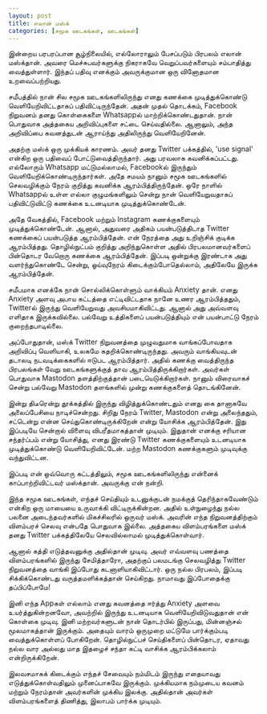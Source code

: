 ```yaml
---
layout: post
title: எலான் மஸ்க்
categories: [சமூக ஊடகங்கள், ஊடகங்கள்]
---
```


இன்றைய பரபரப்பான சூழ்நிலையில், எல்லோராலும் பேசப்படும் பிரபலம் எலான் மஸ்க்தான். அவரை மெச்சுபவர்களுக்கு நிகராகவே வெறுப்பவர்களையும் சம்பாதித்து வைத்துள்ளார். இந்தப் பதிவு எனக்கும் அவருக்குமான ஒரு வினோதமான உறவைப்பற்றியது.

சமீபத்தில் நான் சில சமூக ஊடகங்களிலிருந்து எனது கணக்கை முடித்துக்கொண்டு வெளியேறிவிட்டதாகப் பதிவிட்டிருந்தேன். அதன் முதல் தொடக்கம், Facebook நிறுவனம் தனது கொள்கைகளை Whatsappல் மாற்றிக்கொண்டதுதான். நான் பொதுவாக அத்தகைய அறிவிப்புகளை சட்டை செய்வதில்லை. ஆனாலும், அந்த அறிவிப்பை கவனத்துடன் ஆராய்ந்து அதிலிருந்து வெளியேறினேன். 

அதற்கு மஸ்க் ஒரு முக்கியக் காரணம். அவர் தனது Twitter பக்கத்தில், 'use signal' என்கிற ஒரு பதிவைப் போட்டுவைத்திருந்தார். அது பரவலாக கவனிக்கப்பட்டது. எல்லோரும் Whatsapp மட்டுமல்லாமல், Facebookல் இருந்தும் வெளியேறிக்கொண்டிருந்தார்கள். அதே சமயம் நானும் சமூக ஊடகங்களில் செலவழிக்கும் நேரம் குறித்து கவனிக்க ஆரம்பித்திருந்தேன். ஒரே நாளில் Whatsappல் உள்ள எல்லா குழுமங்களிலும் சென்று நான் வெளியேறுவதாகப் பதிவிட்டுவிட்டு கணக்கை உடனடியாக முடித்துக்கொண்டேன்.

அதே வேகத்தில், Facebook மற்றும் Instagram கணக்குகளையும் முடித்துக்கொண்டேன். ஆனால், அதுவரை அதிகம் பயன்படுத்திடாத Twitter கணக்கைப் பயன்படுத்த ஆரம்பித்தேன். என் நேரத்தை அது உறிஞ்சிக் குடிக்க ஆரம்பித்தது. தொழில்நுட்பம் குறித்து அறிந்துகொள்ள அதில் பிரபலமானவர்களைப் பின்தொடர வேறொரு கணக்கை ஆரம்பித்தேன். இப்படி ஒன்றுக்கு இரண்டாக அது வளர்ந்துகொண்டே சென்று, ஓய்வுநேரம் கிடைக்கும்போதெல்லாம், அதிலேயே இருக்க ஆரம்பித்தேன்.

சமீபமாக எனக்கே நான் சொல்லிக்கொள்ளும் வாக்கியம் Anxiety தான். எனது Anxiety அளவு அபாய கட்டத்தை எட்டிவிட்டதாக நானே உணர ஆரம்பித்ததும், Twitterல் இருந்து வெளியேறுவது அவசியமாகிவிட்டது. ஆனால் அது அவ்வளவு எளிதாக இருக்கவில்லை. பல்வேறு உத்திகளைப் பயன்படுத்தியும் என் பயன்பாட்டு நேரம் குறைந்தபாடில்லை.

அப்போதுதான், மஸ்க் Twitter நிறுவனத்தை முழுவதுமாக வாங்கப்போவதாக அறிவிப்பு வெளியாகி, உலகமே கதறிக்கொண்டிருந்தது. அவரும் வாங்கியவுடன் தடாலடி நடவடிக்கைகளில் ஈடுபட ஆரம்பித்தார். அதில் கணக்கு வைத்திருந்த பிரபலங்கள் வேறு ஊடகங்களுக்குத் தாவ ஆரம்பித்திருக்கிறார்கள். அவர்கள் பொதுவாக Mastodon தளத்திற்குத்தான் படையெடுக்கிறார்கள். நானும் விரைவாகச் சென்று பல்வேறு Mastodon தளங்களில் முன்று கணக்குகளைத் தொடங்கினேன்.

இன்று திடீரென்று தூக்கத்தில் இருந்து விழித்துக்கொண்டதும் எனது கை தானாகவே அலைப்பேசியை நாடிச்சென்றது. சிறிது நேரம் Twitter, Mastodon என்று அலைந்ததும், சட்டென்று என்ன செய்துகொண்டிருக்கிறேன் என்று யோசிக்க ஆரம்பித்தேன். இது இப்படியே சென்றால் விளைவு விபரீதமாகத்தான் முடியும். இதுதான் எனக்கு சரியான சந்தர்ப்பம் என்று யோசித்து, எனது இரண்டு Twitter கணக்குகளையும் உடனடியாக முடித்துக்கொண்டு வெளியேறிவிட்டேன். மற்ற Mastodon கணக்குகளும் முடிவுக்கு வந்துவிட்டன. 

இப்படி என் ஒவ்வொரு கட்டத்திலும், சமூக ஊடகங்களிலிருந்து என்னைக் காப்பாற்றிவிட்டவர் மஸ்க்தான். அவருக்கு என் நன்றி.

இந்த சமூக ஊடகங்கள், எந்தச் செய்தியும் உடனுக்குடன் நமக்குத் தெரிந்தாகவேண்டும் என்கிற ஒரு மாயையை உருவாக்கி விட்டிருக்கின்றன. அதில் உள்நுழைந்து நல்ல பலனை அடைந்தவர்களில் மிகச்சிலரில் ஒருவர் மஸ்க். அவரின் எந்த நிறுவனத்திற்கும் விளம்பரச் செலவு என்பதே பொதுவாக இல்லை. அத்தகைய விளம்பரங்களை மஸ்க் தனது Twitter பக்கத்திலேயே செலவில்லாமல் முடித்துக்கொள்வார். 

ஆனால் கத்தி எடுத்தவனுக்கு அதில்தான் முடிவு. அவர் எவ்வளவு பணத்தை விளம்பரங்களில் இருந்து சேமித்தாரோ, அதற்குப் பலமடங்கு செலவழித்து Twitter நிறுவனத்தை வாங்கி இப்போது கடனாளியாகிவிட்டார்.  ஒரு நல்ல பிரபலம், இப்படி சிக்கிக்கொண்டது வருத்தமளிக்கத்தான் செய்கிறது. நாமாவது இப்போதைக்கு தப்பிப்போமே!

இனி எந்த Appகள் எல்லாம் எனது கவனத்தை ஈர்த்து Anxiety அளவை உயர்த்துகின்றனவோ, அவற்றில் இருந்து உடனடியாக வெளியேறிவிடுவதுதான் என் கொள்கை முடிவு. இனி மற்றவர்களுடன் நான் தொடர்பில் இருப்பது, மின்னஞ்சல் மூலமாகத்தான் இருக்கும். அதையும் வாரம் ஒருமுறை மட்டுமே பார்க்கும்படி வைத்துக்கொள்ளப் போகிறேன். தொழில்நுட்பச் செய்திகளைப் பின்தொடர, ஏதாவது நல்ல வார அல்லது மாத இதழைச் சந்தா கட்டி வாசிக்க ஆரம்பிக்கலாம் என்றிருக்கிறேன்.

இலவசமாகக் கிடைக்கும் எந்தச் சேவையும் நம்மிடம் இருந்து எதையாவது எடுத்துக்கொள்வதிலும் முனைப்பாகவே இருக்கும். முக்கியமாக நம்முடைய கவனம் மற்றும் நேரம்தான் அவர்களின் முக்கிய இலக்கு. அதில்தான் அவர்கள் விளம்பரங்களைத் திணித்து, இலாபம் பார்க்க முடியும்.
